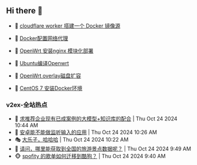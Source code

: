 ## Hi there 👋

<!--
**dkyg666/dkyg666** is a ✨ _special_ ✨ repository because its `README.md` (this file) appears on your GitHub profile.

Here are some ideas to get you started:

- 🔭 I’m currently working on ...
- 🌱 I’m currently learning ...
- 👯 I’m looking to collaborate on ...
- 🤔 I’m looking for help with ...
- 💬 Ask me about ...
- 📫 How to reach me: ...
- 😄 Pronouns: ...
- ⚡ Fun fact: ...
-->

<!-- BLOG-POST-LIST:START -->
- 🦩 [cloudflare worker 搭建一个 Docker 镜像源](http://blog.1996099.xyz/archives/cloudflare-worker-da-jian-yi-ge-docker-jing-xiang-zhan) 

- 🚦 [Docker配置网络代理](http://blog.1996099.xyz/archives/dockerpei-zhi-wang-luo-dai-li) 

- 🫶 [OpenWrt 安装nginx 模块化部署](http://blog.1996099.xyz/archives/openwrt-an-zhuang-nginx-mo-kuai-hua-bu-shu) 

- 🦄 [Ubuntu编译Openwrt](http://blog.1996099.xyz/archives/ubuntuzi-bian-yi-openwrt) 

- 🐻 [OpenWrt overlay磁盘扩容](http://blog.1996099.xyz/archives/openwrt-overlay) 

- 🤖 [CentOS 7 安装Docker环境](http://blog.1996099.xyz/archives/centos-docker) 
<!-- BLOG-POST-LIST:END -->

### v2ex-全站热点
<!-- v2ex:START -->
- 🥸 [求推荐企业现有已成案例的大模型+知识库的配合](https://www.v2ex.com/t/1083342#reply1) | Thu Oct 24 2024 10:44 AM
- 🤗 [安卓能不能做监听输入的应用](https://www.v2ex.com/t/1083338#reply2) | Thu Oct 24 2024 10:26 AM
- 🎭 [大乐子，哈哈哈](https://www.v2ex.com/t/1083337#reply2) | Thu Oct 24 2024 10:22 AM
- 🥷 [请问，哪里能获取到全国的旅游景点数据呢？](https://www.v2ex.com/t/1083328#reply7) | Thu Oct 24 2024 9:49 AM
- 🐵 [spofity 的歌单如何迁移到酷狗？](https://www.v2ex.com/t/1083322#reply3) | Thu Oct 24 2024 9:40 AM<!-- v2ex:END -->


